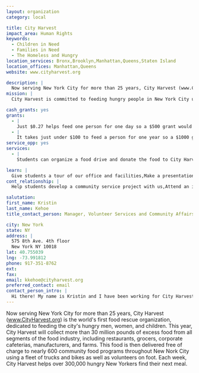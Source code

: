```yaml
---
layout: organization
category: local

title: City Harvest
impact_area: Human Rights
keywords: 
  - Children in Need
  - Families in Need
  - The Homeless and Hungry
location_services: Bronx,Brooklyn,Manhattan,Queens,Staten Island
location_offices: Manhattan,Queens
website: www.cityharvest.org

description: |
  Now serving New York City for more than 25 years, City Harvest (www.CityHarvest.org) is the world's first food rescue organization, dedicated to feeding the city's hungry men, women, and children. This year, City Harvest will collect more than 30 million pounds of excess food from all segments of the food industry, including restaurants, grocers, corporate cafeterias, manufacturers, and farms. This food is then delivered free of charge to nearly 600 community food programs throughout New Nork City using a fleet of trucks and bikes as well as volunteers on foot. Each week, City Harvest helps over 300,000 hungry New Yorkers find their next meal.
mission: |
  City Harvest is committed to feeding hungry people in New York City using a variety of innovative, practical and cost-effective methods. Our primary approach is to rescue food that otherwise would be wasted and deliver it to those who serve the hungry. City Harvest strives to be a model for others to fight hunger in their communities. 

cash_grants: yes
grants: 
  - |
    Just $0.27 helps feed one person for one day so a $500 grant would feed 1,852 people for one day.
  - |
    It takes just under $100 to feed a person for one year so a $1000 grant would feed 10 people, or approximately 3 families for an entire year.
service_opp: yes
services: 
  - |
    Students can organize a food drive and donate the food to City Harvest.

learn: |
  Give students a tour of our office and facilities,Make a presentation about our organization,Speak over the phone about our work
cont_relationship: |
  Help students develop a community service project with us,Attend an in-school Check Award Assembly if we receive a grant,Help students tell local newspapers and media about their grant and/or project with us,Educate the school by leading a workshop,Collect pennies during the Penny Harvest next fall

salutation: 
first_name: Kristin
last_name: Kehoe
title_contact_person: Manager, Volunteer Services and Community Affairs

city: New York
state: NY
address: |
  575 8th Ave. 4th floor  
  New York NY 10018
lat: 40.755039
lng: -73.991812
phone: 917-351-8762
ext: 
fax: 
email: kkehoe@cityharvest.org
preferred_contact: email
contact_person_intro: |
  Hi there! My name is Kristin and I have been working for City Harvest since July 2011. I recruit and train volunteers to help City Harvest feed hungry New Yorkers as well as work with community partners like schools. Volunteers and community partners help us to rescue and distribute thousands and thousands of pounds of great food every day to people who need it most.
---
```

Now serving New York City for more than 25 years, City Harvest (www.CityHarvest.org) is the world's first food rescue organization, dedicated to feeding the city's hungry men, women, and children. This year, City Harvest will collect more than 30 million pounds of excess food from all segments of the food industry, including restaurants, grocers, corporate cafeterias, manufacturers, and farms. This food is then delivered free of charge to nearly 600 community food programs throughout New Nork City using a fleet of trucks and bikes as well as volunteers on foot. Each week, City Harvest helps over 300,000 hungry New Yorkers find their next meal.